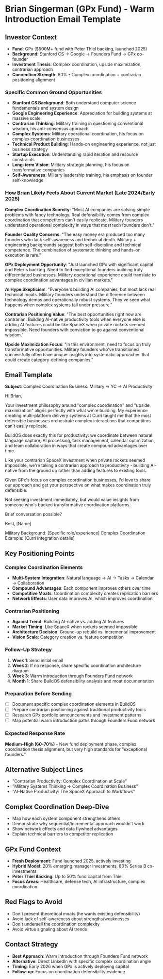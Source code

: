 # Brian Singerman (GPx Fund) - Warm Introduction Email Template

## Investor Context

- **Fund**: GPx ($500M+ fund with Peter Thiel backing, launched 2025)
- **Background**: Stanford CS → Google → Founders Fund → GPx co-founder
- **Investment Thesis**: Complex coordination, upside maximization, contrarian approach
- **Connection Strength**: 80% - Complex coordination + contrarian positioning alignment

### Specific Common Ground Opportunities

- **Stanford CS Background**: Both understand computer science fundamentals and system design
- **Google Engineering Experience**: Appreciation for building systems at massive scale
- **Contrarian Thinking**: Military training in questioning conventional wisdom, his anti-consensus approach
- **Complex Systems**: Military operational coordination, his focus on complex coordination businesses
- **Technical Product Building**: Hands-on engineering experience, not just business strategy
- **Startup Execution**: Understanding rapid iteration and resource constraints
- **Long-term Vision**: Military strategic planning, his focus on transformative companies
- **Self-Awareness**: Military leadership training, his emphasis on founder self-knowledge

### How Brian Likely Feels About Current Market (Late 2024/Early 2025)

**Complex Coordination Scarcity**: "Most AI companies are solving simple problems with fancy technology. Real defensibility comes from complex coordination that competitors can't easily replicate. Military founders understand operational complexity in ways that most tech founders don't."

**Founder Quality Concerns**: "The easy money era produced too many founders who lack self-awareness and technical depth. Military + engineering backgrounds suggest both self-discipline and technical competence. The combination of systematic thinking and hands-on execution is rare."

**GPx Deployment Opportunity**: "Just launched GPx with significant capital and Peter's backing. Need to find exceptional founders building truly differentiated businesses. Military operational experience could translate to complex coordination advantages in civilian markets."

**AI Hype Skepticism**: "Everyone's building AI companies, but most lack real technical moats. Military founders understand the difference between technology demos and operationally robust systems. They've seen what happens when complex systems fail under pressure."

**Contrarian Positioning Value**: "The best opportunities right now are contrarian. Building AI-native productivity tools when everyone else is adding AI features could be like SpaceX when private rockets seemed impossible. Need founders with conviction to go against conventional wisdom."

**Upside Maximization Focus**: "In this environment, need to focus on truly transformative opportunities. Military founders who've transitioned successfully often have unique insights into systematic approaches that could create category-defining companies."

## Email Template

**Subject**: Complex Coordination Business: Military → YC → AI Productivity

Hi Brian,

Your investment philosophy around "complex coordination" and "upside maximization" aligns perfectly with what we're building. My experience creating multi-platform delivery systems at Curri taught me that the most defensible businesses orchestrate complex interactions that competitors can't easily replicate.

BuildOS does exactly this for productivity: we coordinate between natural language capture, AI processing, task management, calendar optimization, and team collaboration in ways that create compound advantages over time.

Like your contrarian SpaceX investment when private rockets seemed impossible, we're taking a contrarian approach to productivity - building AI-native from the ground up rather than adding features to existing tools.

Given GPx's focus on complex coordination businesses, I'd love to share our approach and get your perspective on what makes coordination truly defensible.

Not seeking investment immediately, but would value insights from someone who's backed transformative coordination platforms.

Brief conversation possible?

Best,
[Name]

Military Background: [Specific role/experience]
Complex Coordination Example: [Curri integration details]

## Key Positioning Points

### Complex Coordination Elements

- **Multi-System Integration**: Natural language → AI → Tasks → Calendar → Collaboration
- **Compound Advantages**: Each component improves others over time
- **Competitive Moats**: Coordination complexity creates replication barriers
- **Network Effects**: User data improves AI, which improves coordination

### Contrarian Positioning

- **Against Trend**: Building AI-native vs. adding AI features
- **Market Timing**: Like SpaceX when rockets seemed impossible
- **Architecture Decision**: Ground-up rebuild vs. incremental improvement
- **Vision Scale**: Category creation vs. feature competition

### Follow-Up Strategy

1. **Week 1**: Send initial email
2. **Week 2**: If no response, share specific coordination architecture diagram
3. **Week 3**: Warm introduction through Founders Fund network
4. **Month 1**: Share BuildOS defensibility analysis and moat documentation

### Preparation Before Sending

- [ ] Document specific complex coordination elements in BuildOS
- [ ] Prepare contrarian positioning against traditional productivity tools
- [ ] Research GPx portfolio announcements and investment patterns
- [ ] Map potential warm introduction paths through Founders Fund network

### Expected Response Rate

**Medium-High (60-70%)** - New fund deployment phase, complex coordination thesis alignment, but very high standards for "exceptional founders."

## Alternative Subject Lines

- "Contrarian Productivity: Complex Coordination at Scale"
- "Military Systems Thinking → Complex Coordination Business"
- "AI-Native Productivity: The SpaceX Approach to Workflows"

## Complex Coordination Deep-Dive

- Map how each system component strengthens others
- Demonstrate why sequential/incremental approach wouldn't work
- Show network effects and data flywheel advantages
- Explain technical barriers to competitor replication

## GPx Fund Context

- **Fresh Deployment**: Fund launched 2025, actively investing
- **Hybrid Model**: 20% emerging manager investments, 80% Series B co-investments
- **Peter Thiel Backing**: Up to 50% fund capital from Thiel
- **Focus Areas**: Healthcare, defense tech, AI infrastructure, complex coordination

## Red Flags to Avoid

- Don't present theoretical moats (he wants existing defensibility)
- Avoid lack of self-awareness about strengths/weaknesses
- Don't undersell the coordination complexity
- Avoid virtue signaling about AI trends

## Contact Strategy

- **Best Approach**: Warm introduction through Founders Fund network
- **Alternative**: Direct LinkedIn with specific complex coordination angle
- **Timing**: Early 2026 when GPx is actively deploying capital
- **Follow-up**: Focus on coordination defensibility evidence
